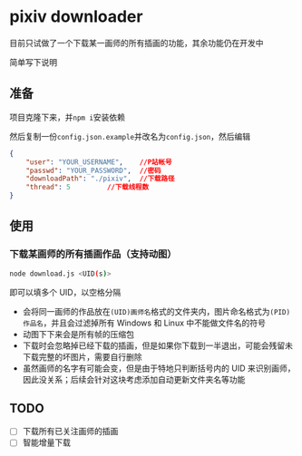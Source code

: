 # pixiv downloader
目前只试做了一个下载某一画师的所有插画的功能，其余功能仍在开发中

简单写下说明

## 准备
项目克隆下来，并`npm i`安装依赖

然后复制一份`config.json.example`并改名为`config.json`，然后编辑
```json
{
	"user": "YOUR_USERNAME",	//P站帐号
	"passwd": "YOUR_PASSWORD",	//密码
	"downloadPath": "./pixiv",	//下载路径
	"thread": 5			//下载线程数
}
```

## 使用
### 下载某画师的所有插画作品（支持动图）
```bash
node download.js <UID(s)>
```
即可以填多个 UID，以空格分隔

- 会将同一画师的作品放在`(UID)画师名`格式的文件夹内，图片命名格式为`(PID)作品名`，并且会过滤掉所有 Windows 和 Linux 中不能做文件名的符号
- 动图下下来会是所有帧的压缩包
- 下载时会忽略掉已经下载的插画，但是如果你下载到一半退出，可能会残留未下载完整的坏图片，需要自行删除
- 虽然画师的名字有可能会变，但是由于特地只判断括号内的 UID 来识别画师，因此没关系；后续会针对这块考虑添加自动更新文件夹名等功能


## TODO
- [ ] 下载所有已关注画师的插画
- [ ] 智能增量下载
